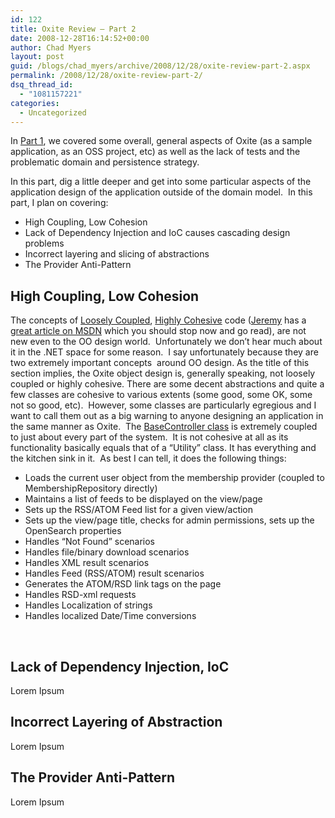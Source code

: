 ```yaml
---
id: 122
title: Oxite Review – Part 2
date: 2008-12-28T16:14:52+00:00
author: Chad Myers
layout: post
guid: /blogs/chad_myers/archive/2008/12/28/oxite-review-part-2.aspx
permalink: /2008/12/28/oxite-review-part-2/
dsq_thread_id:
  - "1081157221"
categories:
  - Uncategorized
---
```

In [Part 1](http://www.lostechies.com/blogs/chad_myers/archive/2008/12/20/oxite-review.aspx), we covered some overall, general aspects of Oxite (as a sample application, as an OSS project, etc) as well as the lack of tests and the problematic domain and persistence strategy.

In this part, dig a little deeper and get into some particular aspects of the application design of the application outside of the domain model.&#160; In this part, I plan on covering:

  * High Coupling, Low Cohesion
  * Lack of Dependency Injection and IoC causes cascading design problems
  * Incorrect layering and slicing of abstractions
  * The Provider Anti-Pattern

## High Coupling, Low Cohesion

The concepts of [Loosely Coupled](http://en.wikipedia.org/wiki/Coupling_(computer_science)), [Highly Cohesive](http://en.wikipedia.org/wiki/Cohesion_(computer_science)) code ([Jeremy](http://codebetter.com/blogs/jeremy.miller) has a [great article on MSDN](http://msdn.microsoft.com/en-us/magazine/cc947917.aspx) which you should stop now and go read), are not new even to the OO design world.&#160; Unfortunately we don’t hear much about it in the .NET space for some reason.&#160; I say unfortunately because they are two extremely important concepts&#160; around OO design. As the title of this section implies, the Oxite object design is, generally speaking, not loosely coupled or highly cohesive. There are some decent abstractions and quite a few classes are cohesive to various extents (some good, some OK, some not so good, etc).&#160; However, some classes are particularly egregious and I want to call them out as a big warning to anyone designing an application in the same manner as Oxite.&#160; The [BaseController class](http://www.codeplex.com/oxite/SourceControl/changeset/view/27048#371399) is extremely coupled to just about every part of the system.&#160; It is not cohesive at all as its functionality basically equals that of a “Utility” class. It has everything and the kitchen sink in it.&#160; As best I can tell, it does the following things:

  * Loads the current user object from the membership provider (coupled to MembershipRepository directly)
  * Maintains a list of feeds to be displayed on the view/page
  * Sets up the RSS/ATOM Feed list for a given view/action
  * Sets up the view/page title, checks for admin permissions, sets up the OpenSearch properties
  * Handles “Not Found” scenarios
  * Handles file/binary download scenarios
  * Handles XML result scenarios
  * Handles Feed (RSS/ATOM) result scenarios
  * Generates the ATOM/RSD link tags on the page
  * Handles RSD-xml requests
  * Handles Localization of strings
  * Handles localized Date/Time conversions

&#160;

## Lack of Dependency Injection, IoC

Lorem Ipsum

## Incorrect Layering of Abstraction

Lorem Ipsum

## The Provider Anti-Pattern

Lorem Ipsum
